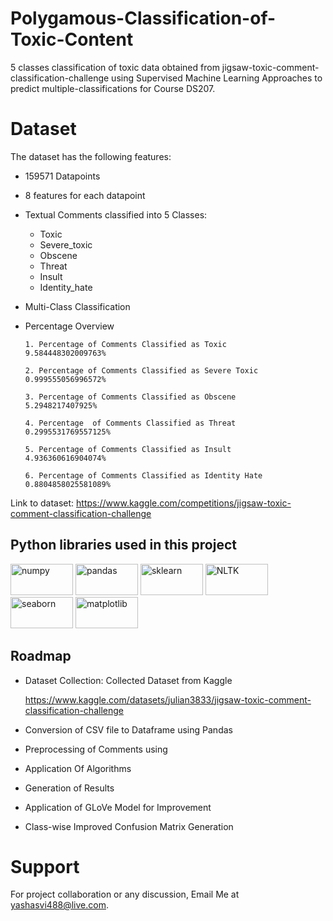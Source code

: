# Polygamous-Classification-of-Toxic-Content
5 classes classification of toxic data obtained from jigsaw-toxic-comment-classification-challenge using Supervised Machine Learning Approaches to predict multiple-classifications for Course DS207.

# Dataset

The dataset has the following features:
- 159571 Datapoints
- 8 features for each datapoint
- Textual Comments classified into 5 Classes: 
    - Toxic 	
    - Severe_toxic 	
    - Obscene 	
    - Threat 	
    - Insult 	
    - Identity_hate
- Multi-Class Classification

- Percentage Overview

      1. Percentage of Comments Classified as Toxic          9.584448302009763% 
      
      2. Percentage of Comments Classified as Severe Toxic   0.999555056996572% 
      
      3. Percentage of Comments Classified as Obscene        5.2948217407925% 
      
      4. Percentage  of Comments Classified as Threat        0.2995531769557125% 
      
      5. Percentage of Comments Classified as Insult         4.936360616904074% 
      
      6. Percentage of Comments Classified as Identity Hate  0.8804858025581089% 
   
Link to dataset: https://www.kaggle.com/competitions/jigsaw-toxic-comment-classification-challenge

## Python libraries used in this project 
<img width="100" height="50" alt="numpy" src="https://user-images.githubusercontent.com/76807214/176899012-d1bb1879-fd81-4e94-880f-4e8c48ace2b9.jpeg">    <img width="100" height="50" alt="pandas" src="https://user-images.githubusercontent.com/76807214/176899586-906932d9-5198-4507-87b1-88d5c067d5cc.png">   <img width="100" height="50" alt="sklearn" src="https://user-images.githubusercontent.com/76807214/176899554-6019f8c8-6309-483e-ab58-5580eb89d654.png">    <img width="100" height="50" alt="NLTK" src="https://user-images.githubusercontent.com/76807214/176899561-30aa7eaf-2e33-484a-a02d-93c6a120ac12.png"> <img width="100" height="50" alt="seaborn" src="https://user-images.githubusercontent.com/73705143/201161340-3b422567-0a45-4772-bbc5-5089c84df85f.jpg"> <img width="100" height="50" alt="matplotlib" src="https://user-images.githubusercontent.com/73705143/201161328-89d54a0b-03d0-4534-b9c6-15588375d748.jpg">
<br>

## Roadmap

- Dataset Collection: Collected Dataset from Kaggle

   https://www.kaggle.com/datasets/julian3833/jigsaw-toxic-comment-classification-challenge

- Conversion of CSV file to Dataframe using Pandas
- Preprocessing of Comments using

     
- Application Of Algorithms

     
- Generation of Results

- Application of GLoVe Model for Improvement

- Class-wise Improved Confusion Matrix Generation
   
 # Support

For project collaboration or any discussion, Email Me at yashasvi488@live.com.
